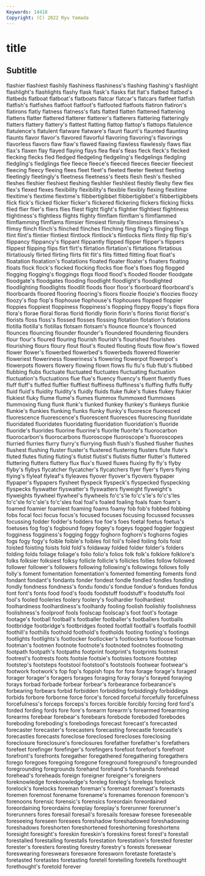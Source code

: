 ```yaml
---
Keywords: 14418
Copyright: (C) 2022 Ryu Yamada
---
```



# title

## Subtitle
flashier
flashiest flashily flashiness flashiness's flashing flashing's flashlight flashlight's flashlights flashy
flask flask's flasks flat flat's flatbed flatbed's flatbeds flatboat flatboat's
flatboats flatcar flatcar's flatcars flatfeet flatfish flatfish's flatfishes flatfoot flatfoot's
flatfooted flatfoots flatiron flatiron's flatirons flatly flatness flatness's flats flatted
flatten flattened flattening flattens flatter flattered flatterer flatterer's flatterers flattering
flatteringly flatters flattery flattery's flattest flatting flattop flattop's flattops flatulence
flatulence's flatulent flatware flatware's flaunt flaunt's flaunted flaunting flaunts flavor
flavor's flavored flavorful flavoring flavoring's flavorings flavorless flavors flaw flaw's
flawed flawing flawless flawlessly flaws flax flax's flaxen flay flayed
flaying flays flea flea's fleas fleck fleck's flecked flecking flecks
fled fledged fledgeling fledgeling's fledgelings fledgling fledgling's fledglings flee fleece
fleece's fleeced fleeces fleecier fleeciest fleecing fleecy fleeing flees fleet
fleet's fleeted fleeter fleetest fleeting fleetingly fleetingly's fleetness fleetness's fleets
flesh flesh's fleshed fleshes fleshier fleshiest fleshing fleshlier fleshliest fleshly
fleshy flew flex flex's flexed flexes flexibility flexibility's flexible flexibly
flexing flexitime flexitime's flextime flextime's flibbertigibbet flibbertigibbet's flibbertigibbets flick flick's
flicked flicker flicker's flickered flickering flickers flicking flicks flied flier
flier's fliers flies fliest flight flight's flightier flightiest flightiness flightiness's
flightless flights flighty flimflam flimflam's flimflammed flimflamming flimflams flimsier flimsiest
flimsily flimsiness flimsiness's flimsy flinch flinch's flinched flinches flinching fling
fling's flinging flings flint flint's flintier flintiest flintlock flintlock's flintlocks
flints flinty flip flip's flippancy flippancy's flippant flippantly flipped flipper
flipper's flippers flippest flipping flips flirt flirt's flirtation flirtation's flirtations
flirtatious flirtatiously flirted flirting flirts flit flit's flits flitted flitting
float float's floatation floatation's floatations floated floater floater's floaters floating
floats flock flock's flocked flocking flocks floe floe's floes flog
flogged flogging flogging's floggings flogs flood flood's flooded flooder floodgate
floodgate's floodgates flooding floodlight floodlight's floodlighted floodlighting floodlights floodlit floods
floor floor's floorboard floorboard's floorboards floored flooring flooring's floors floozie
floozie's floozies floozy floozy's flop flop's flophouse flophouse's flophouses flopped
floppier floppies floppiest floppiness floppiness's flopping floppy floppy's flops flora
flora's florae floral floras florid floridly florin florin's florins florist
florist's florists floss floss's flossed flosses flossing flotation flotation's flotations
flotilla flotilla's flotillas flotsam flotsam's flounce flounce's flounced flounces flouncing
flounder flounder's floundered floundering flounders flour flour's floured flouring flourish
flourish's flourished flourishes flourishing flours floury flout flout's flouted flouting
flouts flow flow's flowed flower flower's flowerbed flowerbed's flowerbeds flowered
flowerier floweriest floweriness floweriness's flowering flowerpot flowerpot's flowerpots flowers flowery
flowing flown flows flu flu's flub flub's flubbed flubbing flubs
fluctuate fluctuated fluctuates fluctuating fluctuation fluctuation's fluctuations flue flue's fluency
fluency's fluent fluently flues fluff fluff's fluffed fluffier fluffiest fluffiness
fluffiness's fluffing fluffs fluffy fluid fluid's fluidity fluidity's fluidly fluids
fluke fluke's flukes flukey flukier flukiest fluky flume flume's flumes
flummox flummoxed flummoxes flummoxing flung flunk flunk's flunked flunkey flunkey's
flunkeys flunkie flunkie's flunkies flunking flunks flunky flunky's fluoresce fluoresced
fluorescence fluorescence's fluorescent fluoresces fluorescing fluoridate fluoridated fluoridates fluoridating fluoridation
fluoridation's fluoride fluoride's fluorides fluorine fluorine's fluorite fluorite's fluorocarbon fluorocarbon's
fluorocarbons fluoroscope fluoroscope's fluoroscopes flurried flurries flurry flurry's flurrying flush
flush's flushed flusher flushes flushest flushing fluster fluster's flustered flustering
flusters flute flute's fluted flutes fluting fluting's flutist flutist's flutists
flutter flutter's fluttered fluttering flutters fluttery flux flux's fluxed fluxes
fluxing fly fly's flyby flyby's flybys flycatcher flycatcher's flycatchers flyer
flyer's flyers flying flying's flyleaf flyleaf's flyleaves flyover flyover's flyovers
flypaper flypaper's flypapers flysheet flyspeck flyspeck's flyspecked flyspecking flyspecks flyswatter
flyswatter's flyswatters flyweight flyweight's flyweights flywheel flywheel's flywheels fo'c's'le fo'c's'le's
fo'c's'les fo'c'sle fo'c'sle's fo'c'sles foal foal's foaled foaling foals foam
foam's foamed foamier foamiest foaming foams foamy fob fob's fobbed
fobbing fobs focal foci focus focus's focused focuses focusing focussed
focusses focussing fodder fodder's fodders foe foe's foes foetal foetus
foetus's foetuses fog fog's fogbound fogey fogey's fogeys fogged foggier
foggiest fogginess fogginess's fogging foggy foghorn foghorn's foghorns fogies fogs
fogy fogy's foible foible's foibles foil foil's foiled foiling foils
foist foisted foisting foists fold fold's foldaway folded folder folder's
folders folding folds foliage foliage's folio folio's folios folk folk's
folklore folklore's folks folksier folksiest folksy follicle follicle's follicles follies
follow followed follower follower's followers following following's followings follows folly
folly's foment fomentation fomentation's fomented fomenting foments fond fondant fondant's
fondants fonder fondest fondle fondled fondles fondling fondly fondness fondness's
fondu fondu's fondue fondue's fondues fondus font font's fonts food
food's foods foodstuff foodstuff's foodstuffs fool fool's fooled fooleries foolery
foolery's foolhardier foolhardiest foolhardiness foolhardiness's foolhardy fooling foolish foolishly foolishness
foolishness's foolproof fools foolscap foolscap's foot foot's footage footage's football
football's footballer footballer's footballers footballs footbridge footbridge's footbridges footed footfall
footfall's footfalls foothill foothill's foothills foothold foothold's footholds footing footing's
footings footlights footlights's footlocker footlocker's footlockers footloose footman footman's footmen
footnote footnote's footnoted footnotes footnoting footpath footpath's footpaths footprint footprint's
footprints footrest footrest's footrests foots footsie footsie's footsies footsore footstep
footstep's footsteps footstool footstool's footstools footwear footwear's footwork footwork's fop
fop's foppish fops for fora forage forage's foraged forager forager's
foragers forages foraging foray foray's forayed foraying forays forbad forbade
forbear forbear's forbearance forbearance's forbearing forbears forbid forbidden forbidding forbiddingly
forbiddings forbids forbore forborne force force's forced forceful forcefully forcefulness
forcefulness's forceps forceps's forces forcible forcibly forcing ford ford's forded
fording fords fore fore's forearm forearm's forearmed forearming forearms forebear
forebear's forebears forebode foreboded forebodes foreboding foreboding's forebodings forecast forecast's
forecasted forecaster forecaster's forecasters forecasting forecastle forecastle's forecastles forecasts foreclose
foreclosed forecloses foreclosing foreclosure foreclosure's foreclosures forefather forefather's forefathers forefeet
forefinger forefinger's forefingers forefoot forefoot's forefront forefront's forefronts foregather foregathered
foregathering foregathers forego foregoes foregoing foregone foreground foreground's foregrounded foregrounding
foregrounds forehand forehand's forehands forehead forehead's foreheads foreign foreigner foreigner's
foreigners foreknowledge foreknowledge's foreleg foreleg's forelegs forelock forelock's forelocks foreman
foreman's foremast foremast's foremasts foremen foremost forename forename's forenames forenoon
forenoon's forenoons forensic forensic's forensics foreordain foreordained foreordaining foreordains foreplay
foreplay's forerunner forerunner's forerunners fores foresail foresail's foresails foresaw foresee
foreseeable foreseeing foreseen foresees foreshadow foreshadowed foreshadowing foreshadows foreshorten foreshortened
foreshortening foreshortens foresight foresight's foreskin foreskin's foreskins forest forest's forestall
forestalled forestalling forestalls forestation forestation's forested forester forester's foresters foresting
forestry forestry's forests foreswear foreswearing foreswears foreswore foresworn foretaste foretaste's
foretasted foretastes foretasting foretell foretelling foretells forethought forethought's foretold forever
